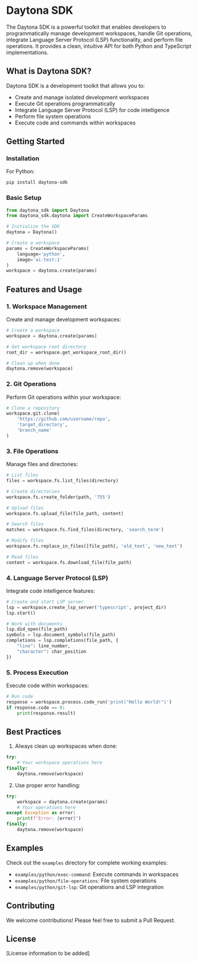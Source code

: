 # Daytona SDK

The Daytona SDK is a powerful toolkit that enables developers to programmatically manage development workspaces, handle Git operations, integrate Language Server Protocol (LSP) functionality, and perform file operations. It provides a clean, intuitive API for both Python and TypeScript implementations.

## What is Daytona SDK?

Daytona SDK is a development toolkit that allows you to:
- Create and manage isolated development workspaces
- Execute Git operations programmatically
- Integrate Language Server Protocol (LSP) for code intelligence
- Perform file system operations
- Execute code and commands within workspaces

## Getting Started

### Installation

For Python:
```bash
pip install daytona-sdk
```

### Basic Setup

```python
from daytona_sdk import Daytona
from daytona_sdk.daytona import CreateWorkspaceParams

# Initialize the SDK
daytona = Daytona()

# Create a workspace
params = CreateWorkspaceParams(
    language='python',
    image='ai-test:1'
)
workspace = daytona.create(params)
```

## Features and Usage

### 1. Workspace Management

Create and manage development workspaces:

```python
# Create a workspace
workspace = daytona.create(params)

# Get workspace root directory
root_dir = workspace.get_workspace_root_dir()

# Clean up when done
daytona.remove(workspace)
```

### 2. Git Operations

Perform Git operations within your workspace:

```python
# Clone a repository
workspace.git.clone(
    'https://github.com/username/repo',
    'target_directory',
    'branch_name'
)
```

### 3. File Operations

Manage files and directories:

```python
# List files
files = workspace.fs.list_files(directory)

# Create directories
workspace.fs.create_folder(path, '755')

# Upload files
workspace.fs.upload_file(file_path, content)

# Search files
matches = workspace.fs.find_files(directory, 'search_term')

# Modify files
workspace.fs.replace_in_files([file_path], 'old_text', 'new_text')

# Read files
content = workspace.fs.download_file(file_path)
```

### 4. Language Server Protocol (LSP)

Integrate code intelligence features:

```python
# Create and start LSP server
lsp = workspace.create_lsp_server('typescript', project_dir)
lsp.start()

# Work with documents
lsp.did_open(file_path)
symbols = lsp.document_symbols(file_path)
completions = lsp.completions(file_path, {
    "line": line_number,
    "character": char_position
})
```

### 5. Process Execution

Execute code within workspaces:

```python
# Run code
response = workspace.process.code_run('print("Hello World!")')
if response.code == 0:
    print(response.result)
```

## Best Practices

1. Always clean up workspaces when done:
```python
try:
    # Your workspace operations here
finally:
    daytona.remove(workspace)
```

2. Use proper error handling:
```python
try:
    workspace = daytona.create(params)
    # Your operations here
except Exception as error:
    print(f"Error: {error}")
finally:
    daytona.remove(workspace)
```

## Examples

Check out the `examples` directory for complete working examples:
- `examples/python/exec-command`: Execute commands in workspaces
- `examples/python/file-operations`: File system operations
- `examples/python/git-lsp`: Git operations and LSP integration

## Contributing

We welcome contributions! Please feel free to submit a Pull Request.

## License

[License information to be added]
